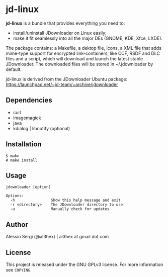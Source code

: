 jd-linux
========

**jd-linux** is a bundle that provides everything you need to:

* install/uninstall JDownloader on Linux easily;
* make it fit seamlessly into all the major DEs (GNOME, KDE, Xfce, LXDE).

The package contains: a Makefile, a dektop file, icons, a XML file that adds
mime-type support for encrypted link-containers, like CCF, RSDF and DLC files
and a script, which will download and launch the latest stable JDownloader.
The downloaded files will be stored in ~/.jdownloader by default.

jd-linux is derived from the JDownloader Ubuntu package:
https://launchpad.net/~jd-team/+archive/jdownloader

Dependencies
------------

* curl
* imagemagick
* java
* kdialog | libnotify (optional)

Installation
------------

    $ make
    # make install

Usage
-----

    jdownloader [option]

    Options:
      -h                Show this help message and exit
      -r <directory>    The JDownloader directory to use
      -u                Manually check for updates

Author
------

Alessio Sergi (@al3hex) | al3hex at gmail dot com

License
-------

This project is released under the GNU GPLv3 license.
For more information see `COPYING`.
